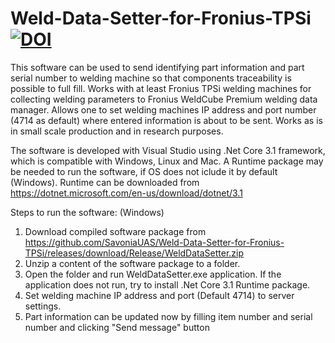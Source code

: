 # Weld-Data-Setter-for-Fronius-TPSi  [![DOI](https://zenodo.org/badge/701179267.svg)](https://zenodo.org/doi/10.5281/zenodo.10039267)

This software can be used to send identifying part information and part serial number to welding machine so that components traceability is possible to full fill. Works with at least Fronius TPSi welding machines for collecting welding parameters to Fronius WeldCube Premium welding data manager. Allows one to set welding machines IP address and port number (4714 as default) where entered information is about to be sent. Works as is in small scale production and in research purposes.

The software is developed with Visual Studio using .Net Core 3.1 framework, which is compatible with Windows, Linux and Mac. A Runtime package may be needed to run the software, if OS does not iclude it by default (Windows). Runtime can be downloaded from https://dotnet.microsoft.com/en-us/download/dotnet/3.1 

Steps to run the software: (Windows)
1. Download compiled software package from https://github.com/SavoniaUAS/Weld-Data-Setter-for-Fronius-TPSi/releases/download/Release/WeldDataSetter.zip
2. Unzip a content of the software package to a folder.
3. Open the folder and run WeldDataSetter.exe application. If the application does not run, try to install .Net Core 3.1 Runtime package.
4. Set welding machine IP address and port (Default 4714) to server settings.
5. Part information can be updated now by filling item number and serial number and clicking "Send message" button

   
